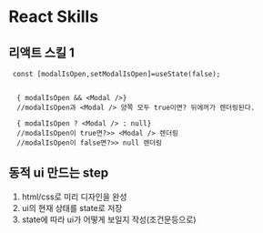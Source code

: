 # React Skills

## 리액트 스킬 1
```
 const [modalIsOpen,setModalIsOpen]=useState(false);
  
  
  { modalIsOpen && <Modal />} 
  //modalIsOpen과 <Modal /> 양쪽 모두 true이면? 뒤에꺼가 렌더링된다. 
  
  { modalIsOpen ? <Modal /> : null} 
  //modalIsOpen이 true면?>> <Modal /> 렌더링
  //modalIsOpen이 false면?>> null 렌더링
  ```

## 동적 ui 만드는 step
1. html/css로 미리 디자인을 완성
2. ui의 현재 상태를 state로 저장
3. state에 따라 ui가 어떻게 보일지 작성(조건문등으로)

